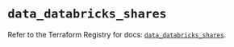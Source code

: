 # `data_databricks_shares`

Refer to the Terraform Registry for docs: [`data_databricks_shares`](https://registry.terraform.io/providers/databricks/databricks/1.90.0/docs/data-sources/shares).
